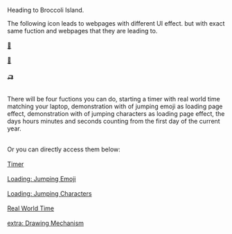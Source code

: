 Heading to Broccoli Island. <br />

The following icon leads to webpages with different UI effect. but with exact same fuction and webpages that they are leading to. <br /><br />
[🚌](https://melon0221.github.io/Broccoli-Island/title)<br /><br />
[🛴](https://melon0221.github.io/Broccoli-Island/title2)<br /><br />
[🛺](https://melon0221.github.io/Broccoli-Island/title3)<br /><br />

There will be four fuctions you can do, starting a timer with real world time matching your laptop, demonstration with of jumping emoji as loading page effect, demonstration with of jumping characters as loading page effect, the days hours minutes and seconds counting from the first day of the current year. <br /><br />

Or you can directly access them below:<br /><br />
[Timer](https://melon0221.github.io/Broccoli-Island/timer)<br /><br />
[Loading: Jumping Emoji](https://melon0221.github.io/Broccoli-Island/emoji_Jump)<br /><br />
[Loading: Jumping Characters](https://melon0221.github.io/Broccoli-Island/char_Jump)<br /><br />
[Real World Time](https://melon0221.github.io/Broccoli-Island/real_world_time)<br /><br />
[extra: Drawing Mechanism](https://melon0221.github.io/test/index)<br /><br /><br />
